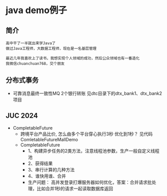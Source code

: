 # java demo例子

## 简介
```
高中干了一半就出来学Java了
做过Java工程师，大数据工程师，现在是一名基层管理

最近几年我喜欢上了读书，我想实现个人领域的成功，然后公众领域也有一番造化
我微信chuanchuan768，交个朋友
```

## 分布式事务
* 可靠消息最终一致性MQ 2个银行转账 见dtc目录下的dtx_bank1、dtx_bank2项目


## JUC 2024
* CompletableFuture
    * 跨境平台产品比价, 怎么由多个平台穿心执行3秒 优化到1秒？ 见代码 ComletableFutureMallDemo
    * CompletableFuture 
        * 1、构建异步任务的2类方法，注意线程池参数，生产一般自定义线程池
        * 2、获得结果
        * 3、串行计算的几种方法
        * 4、谁快用谁、合并 
        * 生产问题： 高并发登录打爆服务器如何优化，答案：合并请求批处理，比如合并1秒的请求一起读取数据库返回
